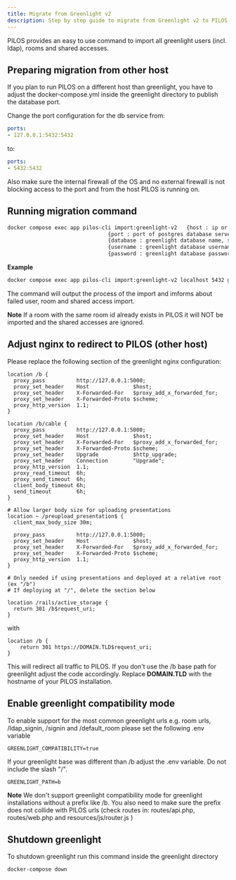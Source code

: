 ```yaml
---
title: Migrate from Greenlight v2
description: Step by step guide to migrate from Greenlight v2 to PILOS
---
```


PILOS provides an easy to use command to import all greenlight users (incl. ldap), rooms and shared accesses.

## Preparing migration from other host

If you plan to run PILOS on a different host than greenlight, you have to adjust the docker-compose.yml inside the greenlight directory
to publish the database port.

Change the port configuration for the db service from:

```yml
ports:
- 127.0.0.1:5432:5432
```
to:

```yml
ports:
- 5432:5432
```

Also make sure the internal firewall of the OS and no external firewall is not blocking access to the port and from the host PILOS is running on.

## Running migration command

```bash
docker compose exec app pilos-cli import:greenlight-v2   {host : ip or hostname of postgres database server}
                                {port : port of postgres database server}
                                {database : greenlight database name, see greenlight .env variable DB_NAME}
                                {username : greenlight database username, see greenlight .env variable DB_USERNAME}
                                {password : greenlight database password, see greenlight .env variable DB_PASSWORD}                                                 
```

**Example**

```bash
docker compose exec app pilos-cli import:greenlight-v2 localhost 5432 greenlight_production postgres 12345678
```

The command will output the process of the import and imforms about failed user, room and shared access import.

**Note** If a room with the same room id already exists in PILOS it will NOT be imported and the shared accesses are ignored.

## Adjust nginx to redirect to PILOS (other host)

Please replace the following section of the greenlight nginx configuration:

```nginx
location /b {
  proxy_pass          http://127.0.0.1:5000;
  proxy_set_header    Host              $host;
  proxy_set_header    X-Forwarded-For   $proxy_add_x_forwarded_for;
  proxy_set_header    X-Forwarded-Proto $scheme;
  proxy_http_version  1.1;
}

location /b/cable {
  proxy_pass          http://127.0.0.1:5000;
  proxy_set_header    Host              $host;
  proxy_set_header    X-Forwarded-For   $proxy_add_x_forwarded_for;
  proxy_set_header    X-Forwarded-Proto $scheme;
  proxy_set_header    Upgrade           $http_upgrade;
  proxy_set_header    Connection        "Upgrade";
  proxy_http_version  1.1;
  proxy_read_timeout  6h;
  proxy_send_timeout  6h;
  client_body_timeout 6h;
  send_timeout        6h;
}

# Allow larger body size for uploading presentations
location ~ /preupload_presentation$ {
  client_max_body_size 30m;

  proxy_pass          http://127.0.0.1:5000;
  proxy_set_header    Host              $host;
  proxy_set_header    X-Forwarded-For   $proxy_add_x_forwarded_for;
  proxy_set_header    X-Forwarded-Proto $scheme;
  proxy_http_version  1.1;
}

# Only needed if using presentations and deployed at a relative root (ex "/b")
# If deploying at "/", delete the section below

location /rails/active_storage {
  return 301 /b$request_uri;
}
```

with

```nginx
location /b {
    return 301 https://DOMAIN.TLD$request_uri;
}
```

This will redirect all traffic to PILOS. If you don't use the /b base path for greenlight adjust the code accordingly.
Replace **DOMAIN.TLD** with the hostname of your PILOS installation.

## Enable greenlight compatibility mode

To enable support for the most common greenlight urls e.g. room urls, /ldap_signin, /signin and /default_room please set the following .env variable
```
GREENLIGHT_COMPATIBILITY=true
```

If your greenlight base was different than /b adjust the .env variable. Do not include the slash "/".
```
GREENLIGHT_PATH=b
```
**Note** We don't support greenlight compatibility mode for greenlight installations without a prefix like /b.
You also need to make sure the prefix does not collide with PILOS urls (check routes in: routes/api.php, routes/web.php and resources/js/router.js )

## Shutdown greenlight

To shutdown greenlight run this command inside the greenlight directory
```bash
docker-compose down
```
